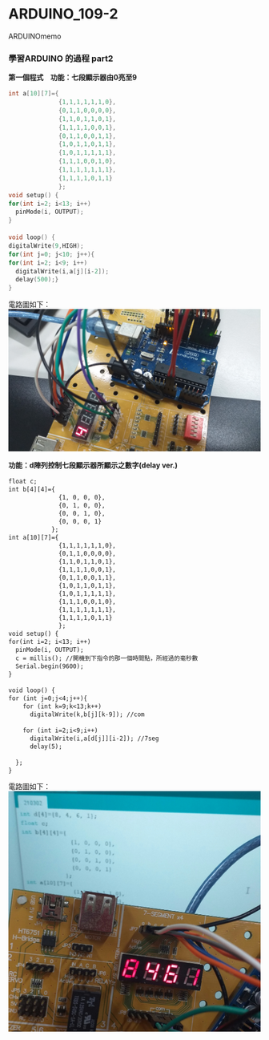 # ARDUINO_109-2
ARDUINOmemo </p>
<h3> 學習ARDUINO 的過程 part2 </h3>

__第一個程式　功能：七段顯示器由0亮至9__ </p>
```c++
int a[10][7]={
              {1,1,1,1,1,1,0},
              {0,1,1,0,0,0,0},
              {1,1,0,1,1,0,1},
              {1,1,1,1,0,0,1},
              {0,1,1,0,0,1,1},
              {1,0,1,1,0,1,1},
              {1,0,1,1,1,1,1},
              {1,1,1,0,0,1,0},
              {1,1,1,1,1,1,1},
              {1,1,1,1,0,1,1}
              };
void setup() {
for(int i=2; i<13; i++)
  pinMode(i, OUTPUT);
}

void loop() {
digitalWrite(9,HIGH);
for(int j=0; j<10; j++){
for(int i=2; i<9; i++)
  digitalWrite(i,a[j][i-2]);
  delay(500);}
}
```

電路圖如下：
![image](https://github.com/8-kami/ARDUINO_109-2/blob/main/20210302_1.jpg) </p>


__功能：d陣列控制七段顯示器所顯示之數字(delay ver.)__ </p>
```c++int d[4]={8, 4, 6, 1};
float c;
int b[4][4]={
              {1, 0, 0, 0}, 
              {0, 1, 0, 0},
              {0, 0, 1, 0},
              {0, 0, 0, 1}
            };
int a[10][7]={
              {1,1,1,1,1,1,0},
              {0,1,1,0,0,0,0},
              {1,1,0,1,1,0,1},
              {1,1,1,1,0,0,1},
              {0,1,1,0,0,1,1},
              {1,0,1,1,0,1,1},
              {1,0,1,1,1,1,1},
              {1,1,1,0,0,1,0},
              {1,1,1,1,1,1,1},
              {1,1,1,1,0,1,1}
              };
void setup() {
for(int i=2; i<13; i++)
  pinMode(i, OUTPUT);
  c = millis(); //開機到下指令的那一個時間點，所經過的毫秒數
  Serial.begin(9600);
}

void loop() {
for (int j=0;j<4;j++){
    for (int k=9;k<13;k++)
      digitalWrite(k,b[j][k-9]); //com
      
    for (int i=2;i<9;i++)
      digitalWrite(i,a[d[j]][i-2]); //7seg
      delay(5);
      
  };
}
```

電路圖如下：
![image](https://github.com/8-kami/ARDUINO_109-2/blob/main/20210302_2.jpg) </p>
